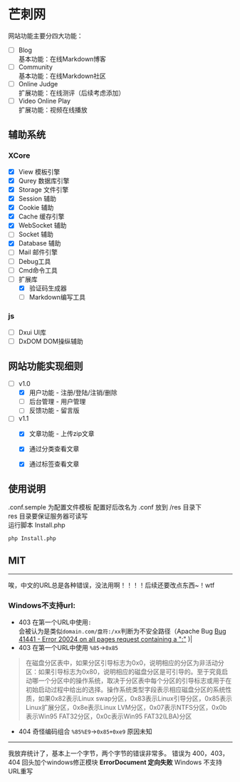 # 芒刺网
网站功能主要分四大功能：    
- [ ] Blog      
    基本功能：在线Markdown博客
- [ ] Community     
    基本功能：在线Markdown社区
- [ ] Online Judge      
    扩展功能：在线测评（后续考虑添加）
- [ ] Video Online Play     
    扩展功能：视频在线播放

## 辅助系统 
### XCore

- [x] View 模板引擎
- [x] Qurey 数据库引擎
- [x] Storage 文件引擎
- [x] Session 辅助
- [x] Cookie 辅助
- [x] Cache 缓存引擎
- [x] WebSocket 辅助
- [ ] Socket 辅助
- [x] Database 辅助
- [ ] Mail 邮件引擎
- [ ] Debug工具
- [ ] Cmd命令工具
- [ ] 扩展库
    - [x] 验证码生成器
    - [ ] Markdown编写工具

### js

- [ ] Dxui UI库
- [ ] DxDOM DOM操纵辅助

## 网站功能实现细则
- [ ] v1.0 
    - [x] 用户功能 - 注册/登陆/注销/删除
    - [ ] 后台管理 - 用户管理
    - [ ] 反馈功能 - 留言版     
- [ ] v1.1 
    - [x] 文章功能 - 上传zip文章 
    - [x] 通过分类查看文章
    - [x] 通过标签查看文章   

  
## 使用说明
.conf.semple 为配置文件模板
配置好后改名为 .conf 放到 /res 目录下  
res 目录要保证服务器可读写     
运行脚本 Install.php
```
php Install.php
```
## MIT

------------------------------------------------
唉，中文的URL总是各种错误，没法用啊！！！！后续还要改点东西~！wtf
### Windows不支持url: 
- 403 在第一个URL中使用`:`   
    会被认为是类似`domain.com/盘符:/xx`判断为不安全路径（Apache Bug [Bug 41441 - Error 20024 on all pages request containing a ":"](https://bz.apache.org/bugzilla/show_bug.cgi?id=41441#c3) )|
- 403 在第一个URL中使用 `%85`->`0x85`

> 在磁盘分区表中，如果分区引导标志为0x0，说明相应的分区为非活动分区：如果引导标志为0x80，说明相应的磁盘分区是可引导的。至于究竟启动哪一个分区中的操作系统，取决于分区表中每个分区的引导标志或用于在初始启动过程中给出的选择。操作系统类型字段表示相应磁盘分区的系统性质，如果0x82表示Linux swap分区，0x83表示Linux引导分区，0x85表示Linux扩展分区，0x8e表示Linux LVM分区，0x07表示NTFS分区，0x0b表示Win95 FAT32分区，0x0c表示Win95 FAT32(LBA)分区
- 404 奇怪编码组合 `%85%E9`->`0x85+0xe9` 
    原因未知

------------------------------------------------
我放弃统计了，基本上一个字节，两个字节的错误非常多。
错误为 400，403，404 回头加个windows修正模块
**ErrorDocument 定向失败** Windows 不支持URL重写
